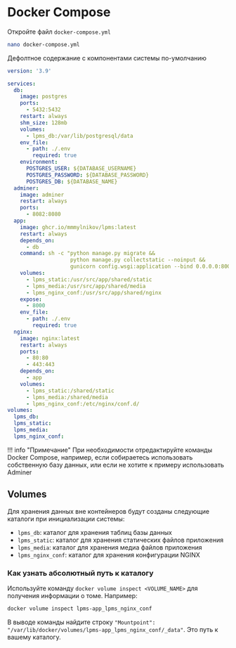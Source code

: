 # Docker Compose

Откройте файл `docker-compose.yml`

``` sh title="~/lpms-app"
nano docker-compose.yml
```

Дефолтное содержание с компонентами системы по-умолчанию

``` yml title="~/lpms-app/docker-compose.yml" linenums="1"
version: '3.9'

services:
  db:
    image: postgres
    ports:
      - 5432:5432
    restart: always
    shm_size: 128mb
    volumes:
      - lpms_db:/var/lib/postgresql/data
    env_file:
      - path: ./.env
        required: true
    environment:
      POSTGRES_USER: ${DATABASE_USERNAME}
      POSTGRES_PASSWORD: ${DATABASE_PASSWORD}
      POSTGRES_DB: ${DATABASE_NAME}
  adminer:
    image: adminer
    restart: always
    ports:
      - 8082:8080
  app:
    image: ghcr.io/mmmylnikov/lpms:latest
    restart: always
    depends_on:
      - db
    command: sh -c "python manage.py migrate &&
                    python manage.py collectstatic --noinput &&
                    gunicorn config.wsgi:application --bind 0.0.0.0:8000"
    volumes:
      - lpms_static:/usr/src/app/shared/static
      - lpms_media:/usr/src/app/shared/media
      - lpms_nginx_conf:/usr/src/app/shared/nginx
    expose:
      - 8000
    env_file:
      - path: ./.env
        required: true
  nginx:
    image: nginx:latest
    restart: always
    ports:
      - 80:80
      - 443:443
    depends_on:
      - app
    volumes:
      - lpms_static:/shared/static
      - lpms_media:/shared/media
      - lpms_nginx_conf:/etc/nginx/conf.d/
volumes:
  lpms_db:
  lpms_static:
  lpms_media:
  lpms_nginx_conf:
```

!!! info "Примечание"
    При необходимости отредактируйте команды Docker Compose,
    например, если собираетесь использовать собственную базу данных,
    или если не хотите к примеру использовать Adminer

## Volumes

Для хранения данных вне контейнеров будут созданы следующие каталоги при инициализации системы:

- `lpms_db`: каталог для хранения таблиц базы данных
- `lpms_static`: каталог для хранения статических файлов приложения
- `lpms_media`: каталог для хранения медиа файлов приложения
- `lpms_nginx_conf`: каталог для хранения конфигурации NGINX

### Как узнать абсолютный путь к каталогу

Используйте команду `docker volume inspect <VOLUME_NAME>` для получения информации о томе. Например:

``` bash
docker volume inspect lpms-app_lpms_nginx_conf
```

В выводе команды найдите строку `"Mountpoint": "/var/lib/docker/volumes/lpms-app_lpms_nginx_conf/_data"`. Это путь к вашему каталогу.

